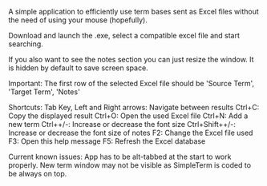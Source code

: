 A simple application to efficiently use term bases sent as Excel files without the need of using your mouse (hopefully).

Download and launch the .exe, select a compatible excel file and start searching.

If you also want to see the notes section you can just resize the window. It is hidden by default to save screen space.

Important:
The first row of the selected Excel file should be 'Source Term', 'Target Term', 'Notes'

Shortcuts:
Tab Key, Left and Right arrows: Navigate between results
Ctrl+C: Copy the displayed result
Ctrl+O: Open the used Excel file
Ctrl+N: Add a new term
Ctrl++/-: Increase or decrease the font size
Ctrl+Shift++/-: Increase or decrease the font size of notes
F2: Change the Excel file used
F3: Open this help message
F5: Refresh the Excel database

Current known issues:
App has to be alt-tabbed at the start to work properly.
New term window may not be visible as SimpleTerm is coded to be always on top.
